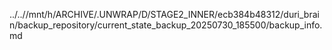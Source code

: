 ../..//mnt/h/ARCHIVE/.UNWRAP/D/STAGE2_INNER/ecb384b48312/duri_brain/backup_repository/current_state_backup_20250730_185500/backup_info.md